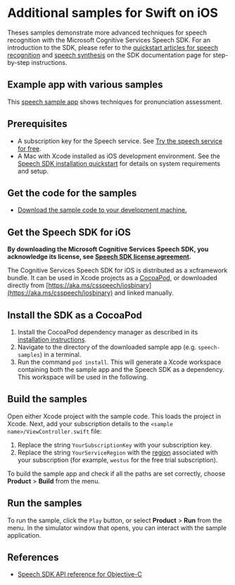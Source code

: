 # Additional samples for Swift on iOS

Theses samples demonstrate more advanced techniques for speech recognition with the Microsoft Cognitive Services Speech SDK.
For an introduction to the SDK, please refer to the [quickstart articles for speech recognition](https://docs.microsoft.com/azure/cognitive-services/speech-service/get-started-speech-to-text?pivots=programming-languages-objectivec-swift) and [speech synthesis](https://docs.microsoft.com/azure/cognitive-services/speech-service/get-started-text-to-speech?pivots=programming-languages-objectivec-swift) on the SDK documentation page for step-by-step instructions.


## Example app with various samples

This [speech sample app](./language-learning) shows techniques for pronunciation assessment.


## Prerequisites

- A subscription key for the Speech service. See [Try the speech service for free](https://docs.microsoft.com/azure/cognitive-services/speech-service/get-started).
- A Mac with Xcode installed as iOS development environment. See the [Speech SDK installation quickstart](https://learn.microsoft.com/azure/ai-services/speech-service/quickstarts/setup-platform?pivots=programming-language-swift) for details on system requirements and setup.

## Get the code for the samples

- [Download the sample code to your development machine.](/README.md#get-the-samples)

## Get the Speech SDK for iOS

**By downloading the Microsoft Cognitive Services Speech SDK, you acknowledge its license, see [Speech SDK license agreement](https://aka.ms/csspeech/license).**

The Cognitive Services Speech SDK for iOS is distributed as a xcframework bundle.
It can be used in Xcode projects as a [CocoaPod](https://cocoapods.org/), or downloaded directly from [https://aka.ms/csspeech/iosbinary](https://aka.ms/csspeech/iosbinary) and linked manually.

## Install the SDK as a CocoaPod

1. Install the CocoaPod dependency manager as described in its [installation instructions](https://guides.cocoapods.org/using/getting-started.html).
1. Navigate to the directory of the downloaded sample app (e.g. `speech-samples`) in a terminal.
1. Run the command `pod install`. This will generate a Xcode workspace containing both the sample app and the Speech SDK as a dependency. This workspace will be used in the following.

## Build the samples

Open either Xcode project with the sample code.
This loads the project in Xcode.
Next, add your subscription details to the `<sample name>/ViewController.swift` file:

1. Replace the string `YourSubscriptionKey` with your subscription key.
2. Replace the string `YourServiceRegion` with the [region](https://docs.microsoft.com/azure/cognitive-services/speech-service/regions) associated with your subscription (for example, `westus` for the free trial subscription).

To build the sample app and check if all the paths are set correctly, choose **Product** > **Build** from the menu.

## Run the samples

To run the sample, click the `Play` button, or select **Product** > **Run** from the menu.
In the simulator window that opens, you can interact with the sample application.

## References

* [Speech SDK API reference for Objective-C](https://aka.ms/csspeech/objectivecref)
